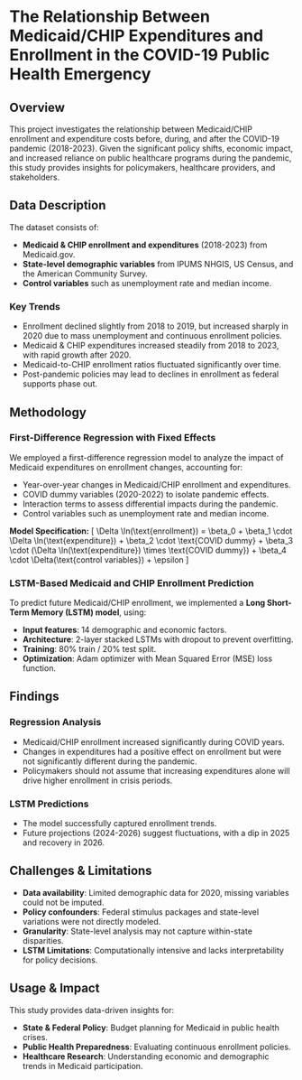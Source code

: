 # The Relationship Between Medicaid/CHIP Expenditures and Enrollment in the COVID-19 Public Health Emergency

## Overview

This project investigates the relationship between Medicaid/CHIP enrollment and expenditure costs before, during, and after the COVID-19 pandemic (2018-2023). Given the significant policy shifts, economic impact, and increased reliance on public healthcare programs during the pandemic, this study provides insights for policymakers, healthcare providers, and stakeholders.

## Data Description

The dataset consists of:
- **Medicaid & CHIP enrollment and expenditures** (2018-2023) from Medicaid.gov.
- **State-level demographic variables** from IPUMS NHGIS, US Census, and the American Community Survey.
- **Control variables** such as unemployment rate and median income.

### **Key Trends**
- Enrollment declined slightly from 2018 to 2019, but increased sharply in 2020 due to mass unemployment and continuous enrollment policies.
- Medicaid & CHIP expenditures increased steadily from 2018 to 2023, with rapid growth after 2020.
- Medicaid-to-CHIP enrollment ratios fluctuated significantly over time.
- Post-pandemic policies may lead to declines in enrollment as federal supports phase out.

## **Methodology**
### **First-Difference Regression with Fixed Effects**
We employed a first-difference regression model to analyze the impact of Medicaid expenditures on enrollment changes, accounting for:
- Year-over-year changes in Medicaid/CHIP enrollment and expenditures.
- COVID dummy variables (2020-2022) to isolate pandemic effects.
- Interaction terms to assess differential impacts during the pandemic.
- Control variables such as unemployment rate and median income.

**Model Specification:**
\[
\Delta \ln(\text{enrollment}) = \beta_0 + \beta_1 \cdot \Delta \ln(\text{expenditure}) + \beta_2 \cdot \text{COVID dummy} + \beta_3 \cdot (\Delta \ln(\text{expenditure}) \times \text{COVID dummy}) + \beta_4 \cdot \Delta(\text{control variables}) + \epsilon
\]

### **LSTM-Based Medicaid and CHIP Enrollment Prediction**
To predict future Medicaid/CHIP enrollment, we implemented a **Long Short-Term Memory (LSTM) model**, using:
- **Input features**: 14 demographic and economic factors.
- **Architecture**: 2-layer stacked LSTMs with dropout to prevent overfitting.
- **Training**: 80% train / 20% test split.
- **Optimization**: Adam optimizer with Mean Squared Error (MSE) loss function.

## **Findings**
### **Regression Analysis**
- Medicaid/CHIP enrollment increased significantly during COVID years.
- Changes in expenditures had a positive effect on enrollment but were not significantly different during the pandemic.
- Policymakers should not assume that increasing expenditures alone will drive higher enrollment in crisis periods.

### **LSTM Predictions**
- The model successfully captured enrollment trends.
- Future projections (2024-2026) suggest fluctuations, with a dip in 2025 and recovery in 2026.

## **Challenges & Limitations**
- **Data availability**: Limited demographic data for 2020, missing variables could not be imputed.
- **Policy confounders**: Federal stimulus packages and state-level variations were not directly modeled.
- **Granularity**: State-level analysis may not capture within-state disparities.
- **LSTM Limitations**: Computationally intensive and lacks interpretability for policy decisions.

## **Usage & Impact**
This study provides data-driven insights for:
- **State & Federal Policy**: Budget planning for Medicaid in public health crises.
- **Public Health Preparedness**: Evaluating continuous enrollment policies.
- **Healthcare Research**: Understanding economic and demographic trends in Medicaid participation.
